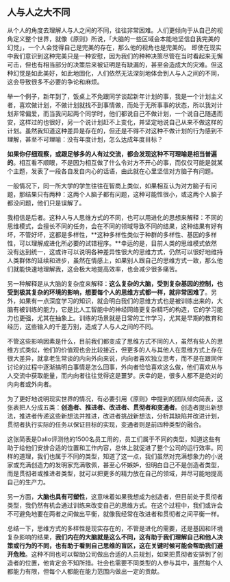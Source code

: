 ## 人与人之大不同

从个人的角度去理解人与人之间的不同，往往非常困难。人们更倾向于从自己的视角定义整个世界，就像《原则》所说，「大脑的一些区域会本能地坚信自我完美的幻觉」，一个人会觉得自己是完美的存在，那么他的视角也是完美的。 即使在现实中我们意识到这种完美只是一种安慰，因为我们的种种决策尽管在当时看起来无懈可击，但也有相当部分的决策后来被证明是有缺漏的，甚至会造成大的灾难。但这种幻觉是如此美好，如此地固化，人们依然无法深刻地体会到人与人之间的不同，这会导致很多不必要的争论和麻烦。

举一个例子，新年到了，饭桌上不免跟同学谈起新年计划的事，我是一个计划主义者，喜欢做计划，不做计划就找不到事情做，而处于无所事事的状态，所以我对计划非常偏爱，而当我问起两个同学时，他们都说自己不做计划，一个说自己随遇而安，这样过的也很好，另一个说计划赶不上变化，并坚定地说自己从来不做这样的计划。虽然我知道这种差异是存在的，但还是不得不对这种不做计划的行为感到不理解，甚至不可理喻：没有年度计划，怎么达成年度目标？

**如果你仔细观察，或跟足够多的人有过交流，都会发现这种不可理喻是相当普遍的**。相互看不顺眼，不是因为相互做了什么令对方不开心的事，而仅仅可能是就某个主题，发表了一段各自发自内心的话语，由此就在心里坚信对方脑子有问题。

一般情况下，同一所大学的学生往往在智商上类似，如果相互认为对方脑子有问题，那结果只有两种：这两个人脑子都有问题，这种可能性很小，或这两个人脑子都没问题，他们只是误解了。

我相信是后者。这种人与人思维方式的不同，也可以用进化的思想来解释：不同的思维模式，会擅长不同的任务，会在不同的领域导致不同的结果，这种结果有好有坏，不管好坏，这都是多样性，**这种多样性类似于种群的多样性、基因的多样性，可以理解成进化所必要的试错程序。**幸运的是，目前人类的思维模式依然没有达到统一，这或许可以说明各种差异性很大的思维方式，仍然可以很好地维持人类群体的延续和进步，虽然在情感上，如果别人跟自己的思维方式一致，那么他们就能快速地理解我，这会极大地提高效率，也会减少很多痛苦。

另一种解释是从大脑的复杂度来解释：**这么复杂的大脑，受到复杂基因的控制，也受到极其复杂的环境的影响，想要每个人的思维方式都一样，就非常困难了**。另外，如果有一点深度学习的知识，就会明白我们的思维方式也是被训练出来的，大脑有被训练的能力，它是比人工智能中的神经网络更复杂精巧的构造，它的学习能力也更强，尤其在抽象上。训练的场景就是日常的工作学习，尤其是早期的教育和经历，这些输入的千差万别，造成了人与人之间的不同。

不管这些影响因素是什么，目前我们都变成了思维方式不同的人，虽然有些人的思维方式类似，他们的价值观也会比较接近，但更多的人与其他人在思维方式上存在很大差异，就拿老生常谈的内向外向来说，内向者喜欢独立思考，而不是在跟同伴讨论的过程中逐渐搞明白事情是怎么回事，外向者恰恰喜欢这么做，他们喜欢从与人交流中获取能量，而内向者往往觉得这是噩梦。庆幸的是，很多人都不是绝对的内向者或外向者。

为了更好地说明现实世界的情况，有必要引用《原则》中提到的团队倾向简表，这张表把人分成五类：**创造者、推进者、改进者、贯彻者和变通者**。创造者提出新想法，推进者传递这些新想法并推进，改进者挑战新想法，分析其缺陷并改进计划，贯彻者执行实际的任务以保证目标的实现，变通者则是前四种类型的融合。

这张简表是Dalio评测他的1500名员工用的，员工们属于不同的类型，知道这些有助于给他们安排合适的位置和工作内容，总体上就促进了整个公司的运行效率。同样的道理，我们也属于不同的类型，知道了这一点，我们虽然对充满想象力的小说家或充满创造力的发明家充满敬佩，甚至心怀嫉妒，但明白自己不是创造者类型，而是贯彻者或推进者类型，就可以把更多的精力放在自己的领域，并尽可能地提高自己的生产力。

另一方面，**大脑也具有可塑性**，这意味着如果我想成为创造者，但目前处于贯彻者类型，我仍然有机会通过训练来改变自己的思维方式。在这个过程中，我们或许会不可避免地要在两者之间做出平衡，就像我经常在改进者和贯彻者之间平衡一样。

总结一下，思维方式的多样性是现实存在的，不管是进化的需要，还是基因和环境复杂影响的结果，**我们内在的大脑就是这么不同，这有助于我们理解自己和他人决策或行为的不同，也有助于看到自己思维的盲区，这在关键时候可能会帮助我们避开危险**。这种不同也可以帮助公司做出合适的人员规划，如果把贯彻者安排到了创造者的位置，他肯定会不知所措。社会也需要不同类型的人参与其中，虽然每个人都能力有限，但每个人都能在能力范围内做出一定的贡献。